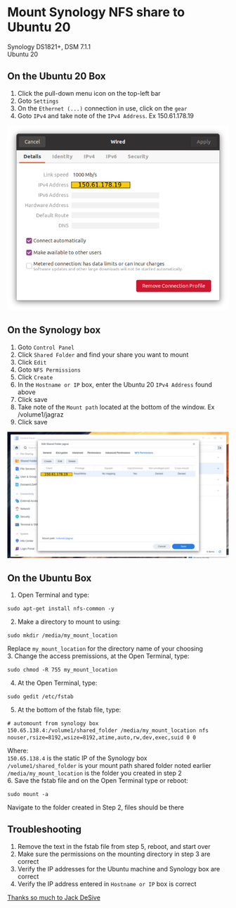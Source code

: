 # Mount Synology NFS share to Ubuntu 20
Synology DS1821+, DSM 7.1.1  
Ubuntu 20

## On the Ubuntu 20 Box
1. Click the pull-down menu icon on the top-left bar
2. Goto `Settings`
3. On the `Ethernet (...)` connection in use, click on the `gear`
4. Goto `IPv4` and take note of the `IPv4 Address`. Ex 150.61.178.19

![IPv4 Address](images/screenshot0.png)

## On the Synology box
1. Goto `Control Panel`
2. Click `Shared Folder` and find your share you want to mount
3. Click `Edit`
4. Goto `NFS Permissions`
5. Click `Create`
6. In the `Hostname or IP` box, enter the Ubuntu 20 `IPv4 Address` found above
7. Click save
8. Take note of the `Mount path` located at the bottom of the window. Ex /volume1/jagraz
9. Click save

![Shared Folders](images/screenshot1.png)

## On the Ubuntu Box
1. Open Terminal and type: 
```text 
sudo apt-get install nfs-common -y
```
2. Make a directory to mount to using:
```text 
sudo mkdir /media/my_mount_location
```
Replace `my_mount_location` for the directory name of your choosing  
3. Change the access premissions, at the Open Terminal, type:
```text 
sudo chmod -R 755 my_mount_location
```
4. At the Open Terminal, type:
```text 
sudo gedit /etc/fstab
```
5. At the bottom of the fstab file, type:
```text
# automount from synology box
150.65.138.4:/volume1/shared_folder /media/my_mount_location nfs nouser,rsize=8192,wsize=8192,atime,auto,rw,dev,exec,suid 0 0
```
Where:  
`150.65.138.4` is the static IP of the Synology box  
`/volume1/shared_folder` is your mount path shared folder noted earlier  
`/media/my_mount_location` is the folder you created in step 2  
6. Save the fstab file and on the Open Terminal type or reboot:
```text 
sudo mount -a
```
Navigate to the folder created in Step 2, files should be there  

## Troubleshooting
1. Remove the text in the fstab file from step 5, reboot, and start over
2. Make sure the permissions on the mounting directory in step 3 are correct
3. Verify the IP addresses for the Ubuntu machine and Synology box are correct
4. Verify the IP address entered in `Hostname or IP` box is correct
  
[Thanks so much to Jack DeSive](https://gist.github.com/jdesive/07139df545a6fd6adf03f6a3b9075814)
